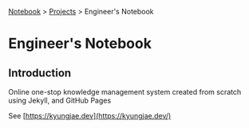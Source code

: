 <a href="../">Notebook</a> > <a href="./">Projects</a> > Engineer's Notebook

# Engineer's Notebook



## Introduction

Online one-stop knowledge management system created from scratch using Jekyll, and GitHub Pages

See [https://kyungjae.dev](https://kyungjae.dev/)







